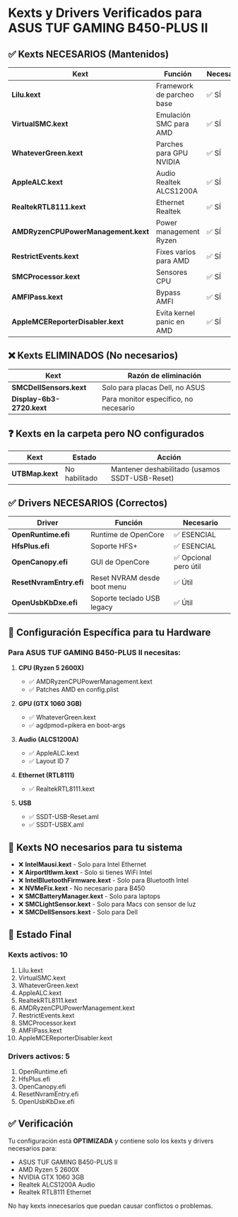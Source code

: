 # Kexts y Drivers Verificados para ASUS TUF GAMING B450-PLUS II

## ✅ Kexts NECESARIOS (Mantenidos)

| Kext | Función | Necesario | Estado |
|------|---------|-----------|--------|
| **Lilu.kext** | Framework de parcheo base | ✅ SÍ | Habilitado |
| **VirtualSMC.kext** | Emulación SMC para AMD | ✅ SÍ | Habilitado |
| **WhateverGreen.kext** | Parches para GPU NVIDIA | ✅ SÍ | Habilitado |
| **AppleALC.kext** | Audio Realtek ALCS1200A | ✅ SÍ | Habilitado |
| **RealtekRTL8111.kext** | Ethernet Realtek | ✅ SÍ | Habilitado |
| **AMDRyzenCPUPowerManagement.kext** | Power management Ryzen | ✅ SÍ | Habilitado |
| **RestrictEvents.kext** | Fixes varios para AMD | ✅ SÍ | Habilitado |
| **SMCProcessor.kext** | Sensores CPU | ✅ SÍ | Habilitado |
| **AMFIPass.kext** | Bypass AMFI | ✅ SÍ | Habilitado |
| **AppleMCEReporterDisabler.kext** | Evita kernel panic en AMD | ✅ SÍ | Habilitado |

## ❌ Kexts ELIMINADOS (No necesarios)

| Kext | Razón de eliminación |
|------|---------------------|
| **SMCDellSensors.kext** | Solo para placas Dell, no ASUS |
| **Display-6b3-2720.kext** | Para monitor específico, no necesario |

## ❓ Kexts en la carpeta pero NO configurados

| Kext | Estado | Acción |
|------|--------|--------|
| **UTBMap.kext** | No habilitado | Mantener deshabilitado (usamos SSDT-USB-Reset) |

## ✅ Drivers NECESARIOS (Correctos)

| Driver | Función | Necesario |
|--------|---------|-----------|
| **OpenRuntime.efi** | Runtime de OpenCore | ✅ ESENCIAL |
| **HfsPlus.efi** | Soporte HFS+ | ✅ ESENCIAL |
| **OpenCanopy.efi** | GUI de OpenCore | ✅ Opcional pero útil |
| **ResetNvramEntry.efi** | Reset NVRAM desde boot menu | ✅ Útil |
| **OpenUsbKbDxe.efi** | Soporte teclado USB legacy | ✅ Útil |

## 🔧 Configuración Específica para tu Hardware

### Para ASUS TUF GAMING B450-PLUS II necesitas:

1. **CPU (Ryzen 5 2600X)**
   - ✅ AMDRyzenCPUPowerManagement.kext
   - ✅ Patches AMD en config.plist

2. **GPU (GTX 1060 3GB)**
   - ✅ WhateverGreen.kext
   - ✅ agdpmod=pikera en boot-args

3. **Audio (ALCS1200A)**
   - ✅ AppleALC.kext
   - ✅ Layout ID 7

4. **Ethernet (RTL8111)**
   - ✅ RealtekRTL8111.kext

5. **USB**
   - ✅ SSDT-USB-Reset.aml
   - ✅ SSDT-USBX.aml

## 📝 Kexts NO necesarios para tu sistema

- ❌ **IntelMausi.kext** - Solo para Intel Ethernet
- ❌ **AirportItlwm.kext** - Solo si tienes WiFi Intel
- ❌ **IntelBluetoothFirmware.kext** - Solo para Bluetooth Intel
- ❌ **NVMeFix.kext** - No necesario para B450
- ❌ **SMCBatteryManager.kext** - Solo para laptops
- ❌ **SMCLightSensor.kext** - Solo para Macs con sensor de luz
- ❌ **SMCDellSensors.kext** - Solo para Dell

## 🚀 Estado Final

### Kexts activos: 10
1. Lilu.kext
2. VirtualSMC.kext
3. WhateverGreen.kext
4. AppleALC.kext
5. RealtekRTL8111.kext
6. AMDRyzenCPUPowerManagement.kext
7. RestrictEvents.kext
8. SMCProcessor.kext
9. AMFIPass.kext
10. AppleMCEReporterDisabler.kext

### Drivers activos: 5
1. OpenRuntime.efi
2. HfsPlus.efi
3. OpenCanopy.efi
4. ResetNvramEntry.efi
5. OpenUsbKbDxe.efi

## ✅ Verificación

Tu configuración está **OPTIMIZADA** y contiene solo los kexts y drivers necesarios para:
- ASUS TUF GAMING B450-PLUS II
- AMD Ryzen 5 2600X
- NVIDIA GTX 1060 3GB
- Realtek ALCS1200A Audio
- Realtek RTL8111 Ethernet

No hay kexts innecesarios que puedan causar conflictos o problemas.